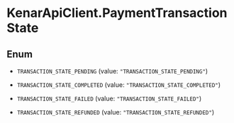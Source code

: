 # KenarApiClient.PaymentTransactionState

## Enum


* `TRANSACTION_STATE_PENDING` (value: `"TRANSACTION_STATE_PENDING"`)

* `TRANSACTION_STATE_COMPLETED` (value: `"TRANSACTION_STATE_COMPLETED"`)

* `TRANSACTION_STATE_FAILED` (value: `"TRANSACTION_STATE_FAILED"`)

* `TRANSACTION_STATE_REFUNDED` (value: `"TRANSACTION_STATE_REFUNDED"`)



